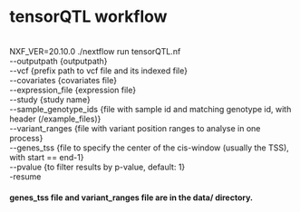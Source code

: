 # tensorQTL workflow
 <br />
NXF_VER=20.10.0 ./nextflow run tensorQTL.nf <br /> --outputpath {outputpath} <br />
                                            --vcf {prefix path to vcf file and its indexed file} <br />
                                            --covariates {covariates file} <br />
                                            --expression_file {expression file}  <br /> 
                                            --study {study name} <br />
                                            --sample_genotype_ids {file with sample id and matching genotype id, with header (/example_files)}  <br />
                                            --variant_ranges {file with variant position ranges to analyse in one process} <br />
                                            --genes_tss {file to  specify the center of the cis-window (usually the TSS), with start == end-1} <br />
                                            --pvalue {to filter results by p-value, default: 1}  <br />
                                            -resume  <br />

#### genes_tss file and variant_ranges file are in the data/ directory.
